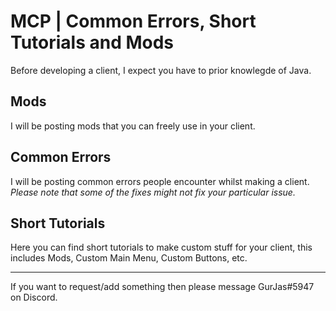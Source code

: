 # MCP | Common Errors, Short Tutorials and Mods
Before developing a client, I expect you have to prior knowlegde of Java.

## Mods
I will be posting mods that you can freely use in your client.
## Common Errors
I will be posting common errors people encounter whilst making a client. *Please note that some of the fixes might not fix your particular issue.*
## Short Tutorials
Here you can find short tutorials to make custom stuff for your client, this includes Mods, Custom Main Menu, Custom Buttons, etc. 

****
If you want to request/add something then please message GurJas#5947 on Discord.
